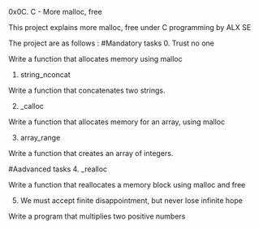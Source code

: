 0x0C. C - More malloc, free

This project explains more malloc, free under C programming by ALX SE

The project are as follows :
#Mandatory tasks
0. Trust no one

Write a function that allocates memory using malloc

1. string_nconcat

Write a function that concatenates two strings.

2. _calloc

Write a function that allocates memory for an array, using malloc

3. array_range

Write a function that creates an array of integers.

#Aadvanced tasks
4. _realloc

Write a function that reallocates a memory block using malloc and free

5. We must accept finite disappointment, but never lose infinite hope

Write a program that multiplies two positive numbers
